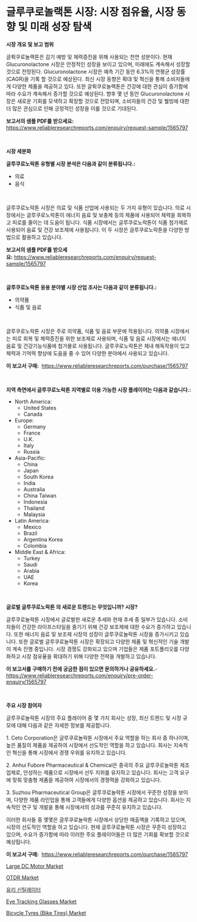 <p><h1>글루쿠로놀랙톤 시장: 시장 점유율, 시장 동향 및 미래 성장 탐색</h1></p><p><strong>시장 개요 및 보고 범위</strong></p>
<p><p>글뤽쿠로놀랙톤은 감기 예방 및 체력증진을 위해 사용되는 천연 성분이다. 현재 Glucuronolactone 시장은 안정적인 성장을 보이고 있으며, 미래에도 계속해서 성장할 것으로 전망된다. Glucuronolactone 시장은 예측 기간 동안 6.3%의 연평균 성장률(CAGR)을 기록 할 것으로 예상된다. 최신 시장 동향은 확대 및 혁신을 통해 소비자들에게 다양한 제품을 제공하고 있다. 또한 글뤽쿠로놀랙톤은 건강에 대한 관심이 증가함에 따라 수요가 계속해서 증가할 것으로 예상된다. 향후 몇 년 동안 Glucuronolactone 시장은 새로운 기회를 모색하고 확장할 것으로 전망되며, 소비자들의 건강 및 웰빙에 대한 더 많은 관심으로 인해 긍정적인 성장을 이룰 것으로 기대된다.</p></p>
<p><strong>보고서의 샘플 PDF를 받으세요:</strong> <a href="https://www.reliableresearchreports.com/enquiry/request-sample/1565797">https://www.reliableresearchreports.com/enquiry/request-sample/1565797</a></p>
<p>&nbsp;</p>
<p><strong>시장 세분화</strong></p>
<p><strong>글루쿠로노락톤 유형별 시장 분석은 다음과 같이 분류됩니다.:</strong></p>
<p><ul><li>의료</li><li>음식</li></ul></p>
<p>&nbsp;</p>
<p><p>글루쿠로노락톤 시장은 의료 및 식품 산업에 사용되는 두 가지 유형이 있습니다. 의료 시장에서는 글루쿠로노락톤이 에너지 음료 및 보충제 등의 제품에 사용되어 체력을 회복하고 피로를 줄이는 데 도움이 됩니다. 식품 시장에서는 글루쿠로노락톤이 식품 첨가제로 사용되어 음료 및 건강 보조제에 사용됩니다. 이 두 시장은 글루쿠로노락톤을 다양한 방법으로 활용하고 있습니다.</p></p>
<p><strong>보고서의 샘플 PDF를 받으세요:</strong>&nbsp;<a href="https://www.reliableresearchreports.com/enquiry/request-sample/1565797">https://www.reliableresearchreports.com/enquiry/request-sample/1565797</a></p>
<p>&nbsp;</p>
<p><strong> 글루쿠로노락톤 응용 분야별 시장 산업 조사는 다음과 같이 분류됩니다.:</strong></p>
<p><ul><li>의약품</li><li>식품 및 음료</li></ul></p>
<p>&nbsp;</p>
<p><p>글루쿠로노락톤 시장은 주로 의약품, 식품 및 음료 부문에 적용됩니다. 의약품 시장에서는 피로 회복 및 체력증진을 위한 보조제로 사용되며, 식품 및 음료 시장에서는 에너지 음료 및 건강기능식품에 첨가물로 사용됩니다. 글루쿠로노락톤은 체내 해독작용이 있고 체력과 기억력 향상에 도움을 줄 수 있어 다양한 분야에서 사용되고 있습니다.</p></p>
<p><strong>이 보고서 구매:</strong>&nbsp; <a href="https://www.reliableresearchreports.com/purchase/1565797">https://www.reliableresearchreports.com/purchase/1565797</a></p>
<p>&nbsp;</p>
<p><strong>지역 측면에서 글루쿠로노락톤 지역별로 이용 가능한 시장 플레이어는 다음과 같습니다.:</strong></p>
<p><ul>
    <li>
        North America:
        <ul>
            <li>United States</li>
            <li>Canada</li>
        </ul>
    </li>
    <li>
        Europe:
        <ul>
            <li>Germany</li>
            <li>France</li>
            <li>U.K.</li>
            <li>Italy</li>
            <li>Russia</li>
        </ul>
    </li>
    <li>
        Asia-Pacific:
        <ul>
            <li>China</li>
            <li>Japan</li>
            <li>South Korea</li>
            <li>India</li>
            <li>Australia</li>
            <li>China Taiwan</li>
            <li>Indonesia</li>
            <li>Thailand</li>
            <li>Malaysia</li>
        </ul>
    </li>
    <li>
        Latin America:
        <ul>
            <li>Mexico</li>
            <li>Brazil</li>
            <li>Argentina Korea</li>
            <li>Colombia</li>
        </ul>
    </li>
    <li>
        Middle East & Africa:
        <ul>
            <li>Turkey</li>
            <li>Saudi</li>
            <li>Arabia</li>
            <li>UAE</li>
            <li>Korea</li>
        </ul>
    </li>
    </ul></p>
<p>&nbsp;</p>
<p><strong>글로벌 글루쿠로노락톤 의 새로운 트렌드는 무엇입니까? 시장?</strong></p>
<p><p>글루쿠로놀락톤 시장에서 글로벌한 새로운 추세와 현재 추세 중 일부가 있습니다. 소비자들이 건강한 라이프스타일을 즐기기 위해 건강 보조제에 대한 수요가 증가하고 있습니다. 또한 에너지 음료 및 보조제 시장의 성장이 글루쿠로놀락톤 시장을 증가시키고 있습니다. 또한 글로벌 글루쿠로놀락톤 시장은 확장되고 다양한 제품 및 혁신적인 기술 개발이 계속 진행 중입니다. 시장 경쟁도 강화되고 있으며 기업들은 제품 포트폴리오를 다양화하고 시장 점유율을 확대하기 위해 다양한 전략을 개발하고 있습니다.</p></p>
<p><strong>이 보고서를 구매하기 전에 궁금한 점이 있으면 문의하거나 공유하세요.</strong>- <a href="https://www.reliableresearchreports.com/enquiry/pre-order-enquiry/1565797">https://www.reliableresearchreports.com/enquiry/pre-order-enquiry/1565797</a></p>
<p>&nbsp;</p>
<p><strong>주요 시장 참여자</strong></p>
<p><p>글루쿠로놀락톤 시장의 주요 플레이어 중 몇 가지 회사는 성장, 최신 트렌드 및 시장 규모에 대해 다음과 같은 자세한 정보를 제공합니다.</p><p>1. Ceto Corporation은 글루쿠로놀락톤 시장에서 주요 역할을 하는 회사 중 하나이며, 높은 품질의 제품을 제공하여 시장에서 선도적인 역할을 하고 있습니다. 회사는 지속적인 혁신을 통해 시장에서 경쟁 우위를 유지하고 있습니다.</p><p>2. Anhui Fubore Pharmaceutical & Chemical은 중국의 주요 글루쿠로놀락톤 제조업체로, 안성하는 제품으로 시장에서 선두 지위를 유지하고 있습니다. 회사는 고객 요구에 맞춰 맞춤형 제품을 제공하여 시장에서의 경쟁력을 강화하고 있습니다.</p><p>3. Suzhou Pharmaceutical Group은 글루쿠로놀락톤 시장에서 꾸준한 성장을 보이며, 다양한 제품 라인업을 통해 고객들에게 다양한 옵션을 제공하고 있습니다. 회사는 지속적인 연구 및 개발을 통해 시장에서의 성과를 꾸준히 유지하고 있습니다.</p><p>이러한 회사들 중 몇몇은 글루쿠로놀락톤 시장에서 상당한 매출액을 기록하고 있으며, 시장의 선도적인 역할을 하고 있습니다. 현재 글루쿠로놀락톤 시장은 꾸준히 성장하고 있으며, 수요가 증가함에 따라 이러한 주요 플레이어들은 더 많은 기회를 확보할 것으로 예상됩니다.</p></p>
<p><strong>이 보고서 구매:</strong>&nbsp;&nbsp;<a href="https://www.reliableresearchreports.com/purchase/1565797">https://www.reliableresearchreports.com/purchase/1565797</a></p>
<p><p><a href="https://issuu.com/reportprime-2/docs/large-dc-motor-market-size-2030.pptx">Large DC Motor Market</a></p><p><a href="https://view.publitas.com/reportprime-1/otdr-market-insights-market-players-and-forecast-till-2031/">OTDR Market</a></p><p><a href="https://github.com/ZacharyScthmitt4465/Market-Research-Report-List-1/blob/main/20204815590.md">유리 신틸레이터</a></p><p><a href="https://github.com/irfadac/Market-Research-Report-List-2/blob/main/eye-tracking-glasses-market.md">Eye Tracking Glasses Market</a></p><p><a href="https://pretty-mail-caf.notion.site/Bicycle-Tyres-Bike-Tires-Market-Research-Report-Forecasted-for-Period-from-2024-2031-by-Market--7629eaeb3a06466f9108a0d6bb201041">Bicycle Tyres (Bike Tires) Market</a></p></p>

